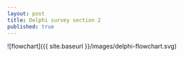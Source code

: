 ```yaml
---
layout: post
title: Delphi survey section 2
published: true
---
```

![flowchart]({{ site.baseurl }}/images/delphi-flowchart.svg)
